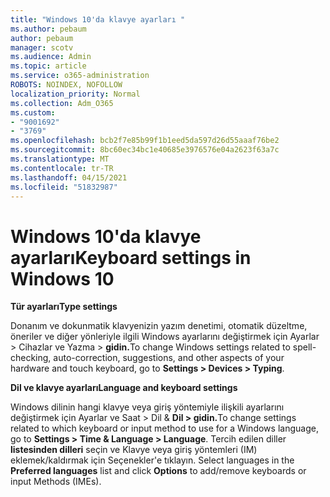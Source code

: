 ```yaml
---
title: "Windows 10'da klavye ayarları "
ms.author: pebaum
author: pebaum
manager: scotv
ms.audience: Admin
ms.topic: article
ms.service: o365-administration
ROBOTS: NOINDEX, NOFOLLOW
localization_priority: Normal
ms.collection: Adm_O365
ms.custom:
- "9001692"
- "3769"
ms.openlocfilehash: bcb2f7e85b99f1b1eed5da597d26d55aaaf76be2
ms.sourcegitcommit: 8bc60ec34bc1e40685e3976576e04a2623f63a7c
ms.translationtype: MT
ms.contentlocale: tr-TR
ms.lasthandoff: 04/15/2021
ms.locfileid: "51832987"
---
```

# <a name="keyboard-settings-in-windows-10"></a><span data-ttu-id="2051d-102">Windows 10'da klavye ayarları</span><span class="sxs-lookup"><span data-stu-id="2051d-102">Keyboard settings in Windows 10</span></span>

<span data-ttu-id="2051d-103">**Tür ayarları**</span><span class="sxs-lookup"><span data-stu-id="2051d-103">**Type settings**</span></span>

<span data-ttu-id="2051d-104">Donanım ve dokunmatik klavyenizin yazım denetimi, otomatik düzeltme, öneriler ve diğer yönleriyle ilgili Windows ayarlarını değiştirmek için Ayarlar > Cihazlar ve Yazma > **gidin.**</span><span class="sxs-lookup"><span data-stu-id="2051d-104">To change Windows settings related to spell-checking, auto-correction, suggestions, and other aspects of your hardware and touch keyboard, go to **Settings > Devices > Typing**.</span></span> 

<span data-ttu-id="2051d-105">**Dil ve klavye ayarları**</span><span class="sxs-lookup"><span data-stu-id="2051d-105">**Language and keyboard settings**</span></span>

<span data-ttu-id="2051d-106">Windows dilinin hangi klavye veya giriş yöntemiyle ilişkili ayarlarını değiştirmek için Ayarlar ve Saat > Dil & **Dil > gidin.**</span><span class="sxs-lookup"><span data-stu-id="2051d-106">To change settings related to which keyboard or input method to use for a Windows language, go to **Settings > Time & Language > Language**.</span></span> <span data-ttu-id="2051d-107">Tercih edilen diller **listesinden dilleri** seçin ve Klavye veya giriş yöntemleri (IM) eklemek/kaldırmak için Seçenekler'e tıklayın. </span><span class="sxs-lookup"><span data-stu-id="2051d-107">Select languages in the **Preferred languages** list and click **Options** to add/remove keyboards or input Methods (IMEs).</span></span>
